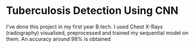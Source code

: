 # Tuberculosis Detection Using CNN
 
I've done this project in my first year B.tech. I used Chest X-Rays (radiography) visualised, preprocessed and trained my sequential model on them. An accuracy around 98% is obtained
